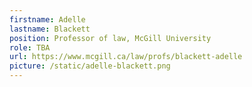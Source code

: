 ```yaml
---
firstname: Adelle
lastname: Blackett
position: Professor of law, McGill University
role: TBA
url: https://www.mcgill.ca/law/profs/blackett-adelle
picture: /static/adelle-blackett.png
---
```

